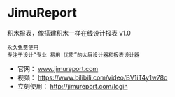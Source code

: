 # JimuReport

积木报表，像搭建积木一样在线设计报表
v1.0

```
永久免费使用
专注于设计“专业 易用 优质”的大屏设计器和报表设计器
```



- 官网： www.jimureport.com
- 视频： https://www.bilibili.com/video/BV1iT4y1w78o
- 立刻使用： http://jimureport.com/login

